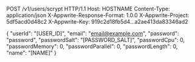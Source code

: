 POST /v1/users/scrypt HTTP/1.1
Host: HOSTNAME
Content-Type: application/json
X-Appwrite-Response-Format: 1.0.0
X-Appwrite-Project: 5df5acd0d48c2
X-Appwrite-Key: 919c2d18fb5d4...a2ae413da83346ad2

{
  "userId": "[USER_ID]",
  "email": "email@example.com",
  "password": "password",
  "passwordSalt": "[PASSWORD_SALT]",
  "passwordCpu": 0,
  "passwordMemory": 0,
  "passwordParallel": 0,
  "passwordLength": 0,
  "name": "[NAME]"
}
